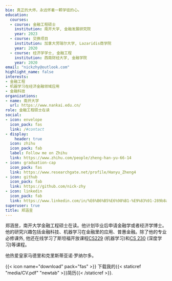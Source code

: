 ```yaml
---
bio: 真正的大师，永远怀着一颗学徒的心。
education:
  courses:
  - course: 金融工程硕士
    institution: 南开大学, 金融发展研究院
    year: 2023
  - course: 交换项目
    institution: 加拿大劳瑞尔大学, Lazaridis商学院
    year: 2020
  - course: 经济学学士, 金融工程
    institution: 西南财经大学, 金融学院
    year: 2020
email: "nickzhy@outlook.com"
highlight_name: false
interests:
- 金融工程
- 机器学习在经济金融领域应用
- 金融科技
organizations:
- name: 南开大学
  url: https://www.nankai.edu.cn/
role: 金融工程硕士在读
social:
- icon: envelope
  icon_pack: fas
  link: /#contact
- display:
    header: true
  icon: zhihu
  icon_pack: fab
  label: Follow me on Zhihu
  link: https://www.zhihu.com/people/zheng-han-yu-66-14
- icon: graduation-cap
  icon_pack: fas
  link: https://www.researchgate.net/profile/Hanyu_Zheng4
- icon: github
  icon_pack: fab
  link: https://github.com/nick-zhy
- icon: linkedin
  icon_pack: fab
  link: https://www.linkedin.com/in/%E6%B6%B5%E6%98%B1-%E9%83%91-289b8a155/
superuser: true
title: 郑涵昱
---
```

郑涵昱，南开大学金融工程硕士在读。他计划毕业后申请金融学或者经济学博士。他的研究兴趣包括金融科技、机器学习在金融里的应用、普惠金融。除了他的专业必修课外, 他还在线学习了斯坦福开放课程[CS229](http://cs229.stanford.edu/) (机器学习)和[CS 230](http://cs230.stanford.edu/) (深度学习)等课程。  

他热爱皇家马德里和克里斯蒂亚诺·罗纳尔多。

{{< icon name="download" pack="fas" >}} 下载我的{{< staticref "media/CV.pdf" "newtab" >}}简历{{< /staticref >}}.
